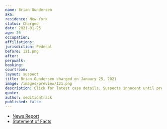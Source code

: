 ```yaml
---
name: Brian Gundersen
aka:
residence: New York
status: Charged
date: 2021-01-25
age: 26
occupation:
affiliations:
jurisdiction: Federal
before: 121.png
after:
perpwalk:
booking:
courtroom:
layout: suspect
title: Brian Gundersen charged on January 25, 2021
image: /images/preview/121.png
description: Click for latest case details. Suspects innocent until proven guilty.
quote:
author: seditiontrack
published: false
---
```


- [News Report](https://www.huffpost.com/entry/high-school-varsity-jacket-us-capitol-riot_n_600f365ac5b634dc37378746?63x8)
- [Statement of Facts](https://assets.documentcloud.org/documents/20463465/gundersen.pdf)
